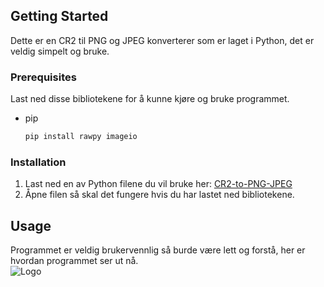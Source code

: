 ## Getting Started

Dette er en CR2 til PNG og JPEG konverterer som er laget i Python, det er veldig simpelt og bruke.
### Prerequisites

Last ned disse bibliotekene for å kunne kjøre og bruke programmet.

- pip
  ```sh
  pip install rawpy imageio
  ```
### Installation



1. Last ned en av Python filene du vil bruke her: [CR2-to-PNG-JPEG](https://github.com/on200w/CR2-to-PNG-JPEG/tree/main/CR2%20to%20PNG%20or%20JPEG)
2. Åpne filen så skal det fungere hvis du har lastet ned bibliotekene.
## Usage

Programmet er veldig brukervennlig så burde være lett og forstå, her er hvordan programmet ser ut nå.  
<img src="https://i.postimg.cc/Dz0NbHtS/Bilde-2025-01-21-110737407.png" alt="Logo" width="" height="">
